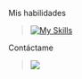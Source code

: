 Mis habilidades 
> [![My Skills](https://skillicons.dev/icons?i=js,html,css,java,nodejs,npm,yarn,git,vscode,idea,electron)](https://skillicons.dev)

Contáctame
> <a href="https://discord.com/users/852581882339393586"><img src="https://img.shields.io/badge/Discord-%235865F2.svg?style=for-the-badge&logo=discord&logoColor=white"></img></a>
